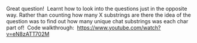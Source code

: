 Great question!
​
Learnt how to look into the questions just in the opposite way.
Rather than counting how many X substrings are there
the idea of the question was to find out how many unique chat
substrings was each char part of!
​
Code walkthrough:
​
https://www.youtube.com/watch?v=eN8zATT702M